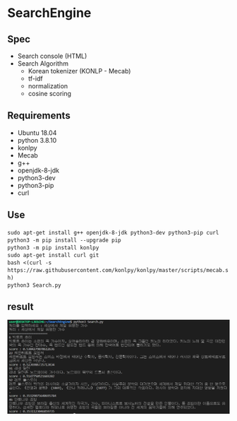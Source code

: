 # SearchEngine
## Spec
- Search console (HTML)
- Search Algorithm
    - Korean tokenizer (KONLP - Mecab)
    - tf-idf
    - normalization
    - cosine scoring

## Requirements
- Ubuntu 18.04
- python 3.8.10
- konlpy
- Mecab
- g++
- openjdk-8-jdk
- python3-dev
- python3-pip
- curl

## Use
`sudo apt-get install g++ openjdk-8-jdk python3-dev python3-pip curl`  
`python3 -m pip install --upgrade pip`  
`python3 -m pip install konlpy`  
`sudo apt-get install curl git`  
`bash <(curl -s https://raw.githubusercontent.com/konlpy/konlpy/master/scripts/mecab.sh)`  
`python3 Search.py`  

## result
![image](result.PNG)
